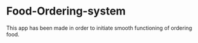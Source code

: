 # Food-Ordering-system
This app has been made in order to initiate smooth functioning of ordering food.
